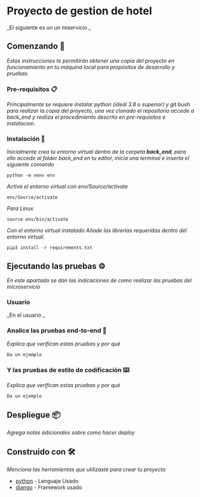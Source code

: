 # Proyecto de gestion de hotel

_El siguiente es un un miservicio _

## Comenzando 🚀

_Estas instrucciones te permitirán obtener una copia del proyecto en funcionamiento en tu máquina local para propósitos de desarrollo y pruebas._

### Pre-requisitos 📋

_Principalmente se requiere instalar python (ideal 3.8 o superior) y git bush para realizar la copia del proyecto, una vez clonado el repositorio accede a back_end y realiza el procedimiento descrito en pre-requisitos e instalacion._

### Instalación 🔧

_Inicialmente crea tu entorno virtual dentro de la carpeta **back_end**, para ello accede al folder back_end en tu editor, inicia una terminal e inserta el siguiente comando_
```
python -m venv env
```

_Activa el entorno virtual con env/Source/activate_
```
env/Source/activate
```
_Para Linux._
```
source env/bin/activate
```

_Con el entorno virtual instalado Añade las librerias requeridas dentro del entorno virtual._

```
pip3 install -r requirements.txt
```

## Ejecutando las pruebas ⚙️
_En este apartado se dan las indicaciones de como realizar las pruebas del microservicio_

### Usuario

_En el usuario _

### Analice las pruebas end-to-end 🔩

_Explica que verifican estas pruebas y por qué_

```
Da un ejemplo
```

### Y las pruebas de estilo de codificación ⌨️

_Explica que verifican estas pruebas y por qué_

```
Da un ejemplo
```

## Despliegue 📦

_Agrega notas adicionales sobre como hacer deploy_

## Construido con 🛠️

_Menciona las herramientas que utilizaste para crear tu proyecto_

* [python](https://www.python.org) - Lenguaje Usado
* [django](https://www.djangoproject.com) - Framework usado
